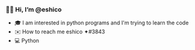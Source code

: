 ### 👋🏻 Hi, I’m @eshico
* 🎓 I am interested in python programs and I'm trying to learn the code
* ✉️ How to reach me eshico ✦#3843
* 💻 Python
